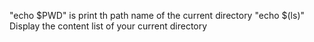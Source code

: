 "echo $PWD" is print th path name of the current directory
"echo $(ls)" Display the content list of your current directory